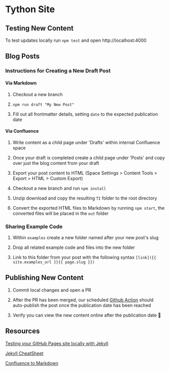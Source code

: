 # Tython Site

## Testing New Content

To test updates locally run `npm test` and open http://localhost:4000

## Blog Posts

### Instructions for Creating a New Draft Post

#### Via Markdown

1. Checkout a new branch

2. `npm run draft "My New Post"`

3. Fill out all frontmatter details, setting `date` to the expected publication date

#### Via Confluence

1. Write content as a child page under 'Drafts' within internal Confluence space

2. Once your draft is completed create a child page under 'Posts' and copy over just the blog content from your draft

3. Export your post content to HTML (Space Settings > Content Tools > Export > HTML > Custom Export)

4. Checkout a new branch and run `npm install`

5. Unzip download and copy the resulting `TI` folder to the root directory

6. Convert the exported HTML files to Markdown by running `npm start`, the converted files will be placed in the `out` folder

### Sharing Example Code

1. Within `examples` create a new folder named after your new post's slug

2. Drop all related example code and files into the new folder

3. Link to this folder from your post with the following syntax `[link]({{ site.examples_url }}{{ page.slug }})`

## Publishing New Content

1. Commit local changes and open a PR

2. After the PR has been merged, our scheduled
[Github Action](https://github.com/soywiz/github-action-jekyll-publish-drafts)
should auto-publish the post once the publication date has been reached

3. Verify you can view the new content online after the publication date :tada:

## Resources

[Testing your GitHub Pages site locally with Jekyll](https://docs.github.com/en/github/working-with-github-pages/testing-your-github-pages-site-locally-with-jekyll)

[Jekyll CheatSheet](https://devhints.io/jekyll)

[Confluence to Markdown](https://github.com/tythonco/confluence-to-markdown)